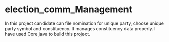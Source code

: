 # election_comm_Management
In this project candidate can file nomination for unique party, choose unique party symbol and constituency. It manages constituency data properly. I have used Core java to build this project.
